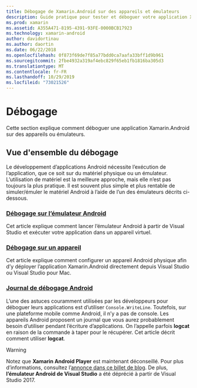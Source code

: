 ```yaml
---
title: Débogage de Xamarin.Android sur des appareils et émulateurs
description: Guide pratique pour tester et déboguer votre application Xamarin.Android
ms.prod: xamarin
ms.assetid: A355A471-8195-4391-93FE-0000BCB17923
ms.technology: xamarin-android
author: davidortinau
ms.author: daortin
ms.date: 06/22/2018
ms.openlocfilehash: 0f873f69de7f85a77bdd0ca7aafa33bff1d9b961
ms.sourcegitcommit: 2fbe4932a319af4ebc829f65eb1fb1816ba305d3
ms.translationtype: MT
ms.contentlocale: fr-FR
ms.lasthandoff: 10/29/2019
ms.locfileid: "73021526"
---
```

# <a name="debugging"></a>Débogage

Cette section explique comment déboguer une application Xamarin.Android sur des appareils ou émulateurs.

## <a name="debugging-overview"></a>Vue d'ensemble du débogage

Le développement d’applications Android nécessite l’exécution de l’application, que ce soit sur du matériel physique ou un émulateur. L’utilisation de matériel est la meilleure approche, mais elle n’est pas toujours la plus pratique. Il est souvent plus simple et plus rentable de simuler/émuler le matériel Android à l’aide de l’un des émulateurs décrits ci-dessous.

### <a name="debugging-on-the-android-emulatorandroiddeploy-testdebuggingdebug-on-emulatormd"></a>[Débogage sur l’émulateur Android](~/android/deploy-test/debugging/debug-on-emulator.md)

Cet article explique comment lancer l’émulateur Android à partir de Visual Studio et exécuter votre application dans un appareil virtuel.

### <a name="debugging-on-a-deviceandroiddeploy-testdebuggingdebug-on-devicemd"></a>[Débogage sur un appareil](~/android/deploy-test/debugging/debug-on-device.md)

Cet article explique comment configurer un appareil Android physique afin d’y déployer l’application Xamarin.Android directement depuis Visual Studio ou Visual Studio pour Mac.

### <a name="android-debug-logandroiddeploy-testdebuggingandroid-debug-logmd"></a>[Journal de débogage Android](~/android/deploy-test/debugging/android-debug-log.md)

L’une des astuces couramment utilisées par les développeurs pour déboguer leurs applications est d’utiliser `Console.WriteLine`. Toutefois, sur une plateforme mobile comme Android, il n’y a pas de console. Les appareils Android proposent un journal que vous aurez probablement besoin d’utiliser pendant l’écriture d’applications. On l’appelle parfois **logcat** en raison de la commande à taper pour le récupérer. Cet article décrit comment utiliser **logcat**.

> [!WARNING]
> Notez que **Xamarin Android Player** est maintenant déconseillé. Pour plus d’informations, consultez l’[annonce dans ce billet de blog](https://blog.xamarin.com/live-from-dotnetconf-cycle-7-xamarin-studio-6-and-more/). De plus, **l’émulateur Android de Visual Studio** a été déprécié à partir de Visual Studio 2017.
